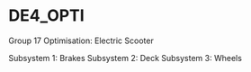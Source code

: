 # DE4_OPTI

Group 17 Optimisation: Electric Scooter

Subsystem 1: Brakes
Subsystem 2: Deck
Subsystem 3: Wheels
